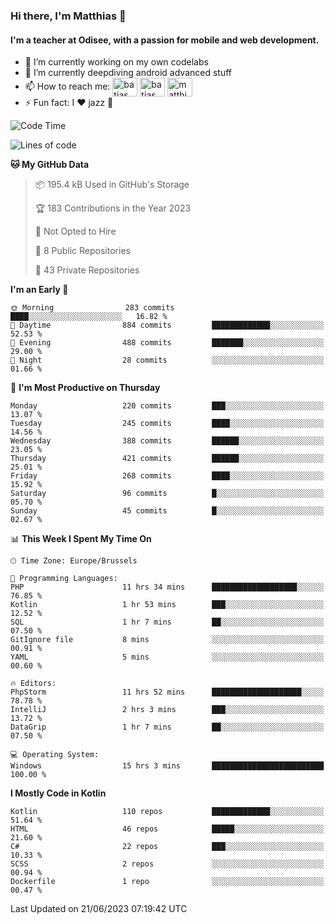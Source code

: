 ### Hi there, I'm Matthias 👋

#### I'm a teacher at Odisee, with a passion for mobile and web development.

- 🔭 I’m currently working on my own codelabs
- 🌱 I’m currently deepdiving android advanced stuff
- 📫 How to reach me: <a href="https://dev.to/batjas" target="_blank"><img align="center" src="https://raw.githubusercontent.com/rahuldkjain/github-profile-readme-generator/master/src/images/icons/Social/devto.svg" alt="batjas" height="30" width="40" /></a>
<a href="https://twitter.com/batjas" target="_blank"><img align="center" src="https://raw.githubusercontent.com/rahuldkjain/github-profile-readme-generator/master/src/images/icons/Social/twitter.svg" alt="batjas" height="30" width="40" /></a>
<a href="https://linkedin.com/in/matthiasdruwé" target="_blank"><img align="center" src="https://raw.githubusercontent.com/rahuldkjain/github-profile-readme-generator/master/src/images/icons/Social/linked-in-alt.svg" alt="matthiasdruwé" height="30" width="40" /></a>
- ⚡ Fun fact: I ❤ jazz 🎷


<!--START_SECTION:waka-->
![Code Time](http://img.shields.io/badge/Code%20Time-792%20hrs%203%20mins-blue)

![Lines of code](https://img.shields.io/badge/From%20Hello%20World%20I%27ve%20Written-1.8%20million%20lines%20of%20code-blue)

**🐱 My GitHub Data** 

> 📦 195.4 kB Used in GitHub's Storage 
 > 
> 🏆 183 Contributions in the Year 2023
 > 
> 🚫 Not Opted to Hire
 > 
> 📜 8 Public Repositories 
 > 
> 🔑 43 Private Repositories 
 > 
**I'm an Early 🐤** 

```text
🌞 Morning                283 commits         ████░░░░░░░░░░░░░░░░░░░░░   16.82 % 
🌆 Daytime                884 commits         █████████████░░░░░░░░░░░░   52.53 % 
🌃 Evening                488 commits         ███████░░░░░░░░░░░░░░░░░░   29.00 % 
🌙 Night                  28 commits          ░░░░░░░░░░░░░░░░░░░░░░░░░   01.66 % 
```
📅 **I'm Most Productive on Thursday** 

```text
Monday                   220 commits         ███░░░░░░░░░░░░░░░░░░░░░░   13.07 % 
Tuesday                  245 commits         ████░░░░░░░░░░░░░░░░░░░░░   14.56 % 
Wednesday                388 commits         ██████░░░░░░░░░░░░░░░░░░░   23.05 % 
Thursday                 421 commits         ██████░░░░░░░░░░░░░░░░░░░   25.01 % 
Friday                   268 commits         ████░░░░░░░░░░░░░░░░░░░░░   15.92 % 
Saturday                 96 commits          █░░░░░░░░░░░░░░░░░░░░░░░░   05.70 % 
Sunday                   45 commits          █░░░░░░░░░░░░░░░░░░░░░░░░   02.67 % 
```


📊 **This Week I Spent My Time On** 

```text
🕑︎ Time Zone: Europe/Brussels

💬 Programming Languages: 
PHP                      11 hrs 34 mins      ███████████████████░░░░░░   76.85 % 
Kotlin                   1 hr 53 mins        ███░░░░░░░░░░░░░░░░░░░░░░   12.52 % 
SQL                      1 hr 7 mins         ██░░░░░░░░░░░░░░░░░░░░░░░   07.50 % 
GitIgnore file           8 mins              ░░░░░░░░░░░░░░░░░░░░░░░░░   00.91 % 
YAML                     5 mins              ░░░░░░░░░░░░░░░░░░░░░░░░░   00.60 % 

🔥 Editors: 
PhpStorm                 11 hrs 52 mins      ████████████████████░░░░░   78.78 % 
IntelliJ                 2 hrs 3 mins        ███░░░░░░░░░░░░░░░░░░░░░░   13.72 % 
DataGrip                 1 hr 7 mins         ██░░░░░░░░░░░░░░░░░░░░░░░   07.50 % 

💻 Operating System: 
Windows                  15 hrs 3 mins       █████████████████████████   100.00 % 
```

**I Mostly Code in Kotlin** 

```text
Kotlin                   110 repos           █████████████░░░░░░░░░░░░   51.64 % 
HTML                     46 repos            █████░░░░░░░░░░░░░░░░░░░░   21.60 % 
C#                       22 repos            ███░░░░░░░░░░░░░░░░░░░░░░   10.33 % 
SCSS                     2 repos             ░░░░░░░░░░░░░░░░░░░░░░░░░   00.94 % 
Dockerfile               1 repo              ░░░░░░░░░░░░░░░░░░░░░░░░░   00.47 % 
```




 Last Updated on 21/06/2023 07:19:42 UTC
<!--END_SECTION:waka-->
